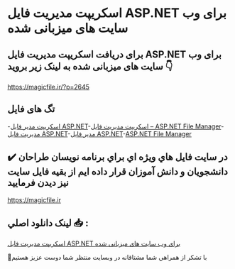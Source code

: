 # اسکریپت مدیریت فایل ASP.NET برای وب سایت های میزبانی شده

## برای دریافت اسکریپت مدیریت فایل ASP.NET برای وب سایت های میزبانی شده به لینک زیر بروید 👇

https://magicfile.ir/?p=2645

## تگ های فایل

-[اسکریپت مدیر فایل ASP.NET](https://magicfile.ir/product/%d8%a7%d8%b3%da%a9%d8%b1%db%8c%d9%be%d8%aa%d9%85%d8%af%db%8c%d8%b1%db%8c%d8%aa-%d9%81%d8%a7%db%8c%d9%84-aspnet/)-[اسکریپت مدیریت فایل – ASP.NET File Manager](https://magicfile.ir/product/%d8%a7%d8%b3%da%a9%d8%b1%db%8c%d9%be%d8%aa%d9%85%d8%af%db%8c%d8%b1%db%8c%d8%aa-%d9%81%d8%a7%db%8c%d9%84-aspnet/)-[مدیریت فایل ASP.NET](https://magicfile.ir/product/%d8%a7%d8%b3%da%a9%d8%b1%db%8c%d9%be%d8%aa%d9%85%d8%af%db%8c%d8%b1%db%8c%d8%aa-%d9%81%d8%a7%db%8c%d9%84-aspnet/)-[مدیر فایل ASP.NET](https://magicfile.ir/product/%d8%a7%d8%b3%da%a9%d8%b1%db%8c%d9%be%d8%aa%d9%85%d8%af%db%8c%d8%b1%db%8c%d8%aa-%d9%81%d8%a7%db%8c%d9%84-aspnet/)-[ASP.NET File Manager](https://magicfile.ir/product/%d8%a7%d8%b3%da%a9%d8%b1%db%8c%d9%be%d8%aa%d9%85%d8%af%db%8c%d8%b1%db%8c%d8%aa-%d9%81%d8%a7%db%8c%d9%84-aspnet/)

## ✔️ در سايت فايل هاي ويژه اي براي برنامه نويسان طراحان دانشجويان و دانش آموزان قرار داده ايم از بقيه فايل سايت نيز ديدن فرماييد

https://magicfile.ir


## لينک دانلود اصلي 📥 :

[اسکریپت مدیریت فایل ASP.NET برای وب سایت های میزبانی شده](https://magicfile.ir/product/%d8%a7%d8%b3%da%a9%d8%b1%db%8c%d9%be%d8%aa%d9%85%d8%af%db%8c%d8%b1%db%8c%d8%aa-%d9%81%d8%a7%db%8c%d9%84-aspnet/) 


🙏با تشکر از همراهي شما مشتاقانه در وبسایت منتظر شما دوست عزیز هستیم

